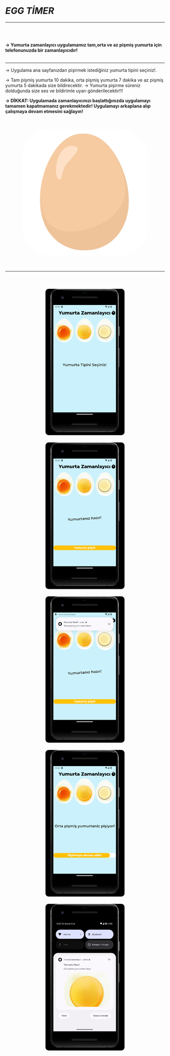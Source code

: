 # ***EGG TİMER***

<hr>
<br><br>

<b>-> Yumurta zamanlayıcı uygulamamız tam,orta ve az pişmiş yumurta için telefonunuzda bir zamanlayıcıdır!</b>
<br><br><hr>

-> Uygulama ana sayfanızdan pişirmek istediğiniz yumurta tipini seçiniz!.

-> Tam pişmiş yumurta 10 dakika, orta pişmiş yumurta 7 dakika ve az pişmiş yumurta 5 dakikada size bildirecektir.
-> Yumurta pişirme süreniz dolduğunda size ses ve bildirimle uyarı gönderilecektir!!!

<b>-> DİKKAT: Uygulamada zamanlayıcınızı başlattığınızda uygulamayı tamamen kapatmamanız gerekmektedir! Uygulamayı arkaplana alıp çalışmaya devam etmesini sağlayın!</b> 
<br><br><br>
<p align="center">
    <img src="assets/eggs/1024.png" style="border-radius: 90px;" width="400">
</p>
<br><hr><br>
<p align="center">
    <img src="assets/ui/ui1.png" style="border-radius: 10px;margin:10px " width="250">
    <img src="assets/ui/ui2.png" style="border-radius: 10px;margin:10px " width="250">
    <img src="assets/ui/ui3.png" style="border-radius: 10px;margin:10px " width="250">
    <img src="assets/ui/ui4.png" style="border-radius: 10px;margin:10px " width="250">
    <img src="assets/ui/ui5.png" style="border-radius: 10px;margin:10px " width="250">
</p>